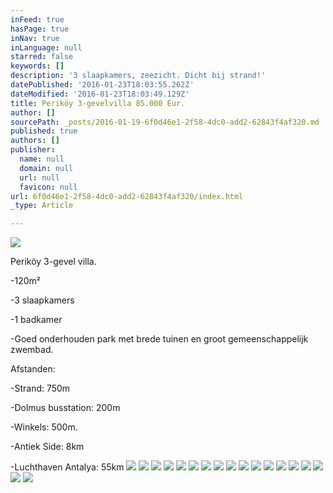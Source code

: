 ```yaml
---
inFeed: true
hasPage: true
inNav: true
inLanguage: null
starred: false
keywords: []
description: '3 slaapkamers, zeezicht. Dicht bij strand!'
datePublished: '2016-01-23T18:03:55.262Z'
dateModified: '2016-01-23T18:03:49.129Z'
title: Periköy 3-gevelvilla 85.000 Eur.
author: []
sourcePath: _posts/2016-01-19-6f0d46e1-2f58-4dc0-add2-62843f4af320.md
published: true
authors: []
publisher:
  name: null
  domain: null
  url: null
  favicon: null
url: 6f0d46e1-2f58-4dc0-add2-62843f4af320/index.html
_type: Article

---
```

![](https://s3-us-west-2.amazonaws.com/the-grid-img/p/d04065eaec6928d1e2913df31601abb33897ee94.jpg)

Periköy  3-gevel villa.

-120m²

-3 slaapkamers

-1 badkamer

-Goed onderhouden park met brede tuinen en groot gemeenschappelijk zwembad.

Afstanden:

-Strand: 750m

-Dolmus busstation: 200m

-Winkels: 500m.

-Antiek Side: 8km

-Luchthaven Antalya: 55km
![](https://s3-us-west-2.amazonaws.com/the-grid-img/p/8a3e264bb3adea8b13e8b281506d2cc6ee070b68.jpg)
![](https://s3-us-west-2.amazonaws.com/the-grid-img/p/2e2ab19e2a6d0ced9533002964bbf69472bf40fc.jpg)
![](https://s3-us-west-2.amazonaws.com/the-grid-img/p/cf4562e84be8fb7e80dd96b2b10edf6688aec4ea.jpg)
![](https://s3-us-west-2.amazonaws.com/the-grid-img/p/2199e55b5d176fad1466c4baa7d364b5bdbe7d6a.jpg)
![](https://s3-us-west-2.amazonaws.com/the-grid-img/p/bcd321dce1fc199f3b648d29c43ecc21e873f2ec.jpg)
![](https://s3-us-west-2.amazonaws.com/the-grid-img/p/3a4a801c0997a27867a3595abd6d65ed31f2f279.jpg)
![](https://s3-us-west-2.amazonaws.com/the-grid-img/p/8c309ef6afe08cf75cd14798664c83993e57f5e1.jpg)
![](https://s3-us-west-2.amazonaws.com/the-grid-img/p/6c7b2ae9192393463966fa72378ad2cd1af2228a.jpg)
![](https://s3-us-west-2.amazonaws.com/the-grid-img/p/cb072d36344746d51c7c659d333e2435d7408ff5.jpg)
![](https://s3-us-west-2.amazonaws.com/the-grid-img/p/a78a679f7d4194bdcd854b87ce7665e27ef00af2.jpg)
![](https://s3-us-west-2.amazonaws.com/the-grid-img/p/3b2bf35a3037dda8e666eb3f1f8ebf42a4d04747.jpg)
![](https://s3-us-west-2.amazonaws.com/the-grid-img/p/4734d552e666f5a66d7b9f760ba075bbbb66cdc5.jpg)
![](https://s3-us-west-2.amazonaws.com/the-grid-img/p/0b7f261efadd940e4135eda7a3724ad3c1624a06.jpg)
![](https://s3-us-west-2.amazonaws.com/the-grid-img/p/e3d9a79635c19274df773da2e31e7fb6f7bba842.jpg)
![](https://s3-us-west-2.amazonaws.com/the-grid-img/p/acacaf67d97a2345fe51e8bc651e84d26658edee.jpg)
![](https://s3-us-west-2.amazonaws.com/the-grid-img/p/32b0188d30ec2cf1d257749d25ad73441d5832b3.jpg)
![](https://s3-us-west-2.amazonaws.com/the-grid-img/p/3a358603dc1683d7c232561b1b70d9040d1f5a18.jpg)
![](https://s3-us-west-2.amazonaws.com/the-grid-img/p/c283734cd5d6263b28d0cdb8e44851e43d2b5238.jpg)